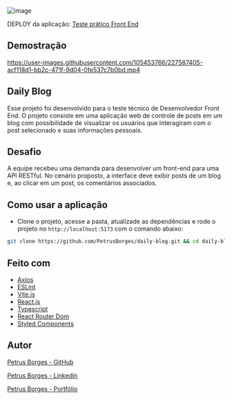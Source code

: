 ![image](https://user-images.githubusercontent.com/105453766/227587895-a5920b06-54f6-4f1b-a121-8e0f8decdb5a.png)

DEPLOY da aplicação: [Teste prático Front End](https://test-front-end-daily-blog.netlify.app)

## Demostração
https://user-images.githubusercontent.com/105453766/227587405-acf118d1-bb2c-471f-9d04-0fe537c7b0bd.mp4

## Daily Blog

Esse projeto foi desenvolvido para o teste técnico de Desenvolvedor Front End. O projeto consiste em uma aplicação web de controle de posts em um blog com possibilidade de visualizar os usuários que interagiram com o post selecionado e suas informações pessoais.

## Desafio

A equipe recebeu uma demanda para desenvolver um front-end para uma API RESTful. No cenário proposto, a interface deve exibir posts de um blog e, ao clicar em um post, os comentários associados.

## Como usar a aplicação

- Clone o projeto, acesse a pasta, atualizade as dependências e rode o projeto no `http://localhost:5173` com o comando abaixo:

```sh
git clone https://github.com/PetrusBorges/daily-blog.git && cd daily-blog && yarn && yarn dev
```

## Feito com

- [Axios](https://axios-http.com/)
- [ESLint](https://eslint.org/)
- [Vite.js](https://vitejs.dev/)
- [React.js](https://reactjs.org/)
- [Typescript](https://www.typescriptlang.org/)
- [React Router Dom](https://reactrouter.com/en/main)
- [Styled Components](https://styled-components.com/)

## Autor

[Petrus Borges - GitHub](https://github.com/PetrusBorges)

[Petrus Borges - Linkedin](https://www.linkedin.com/in/petrusborgesmachado/)

[Petrus Borges - Portfólio](https://petrusborgesportfolio.netlify.app)

